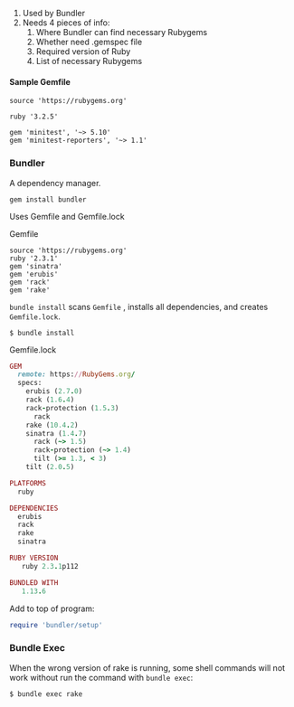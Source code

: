 1. Used by Bundler
2. Needs 4 pieces of info:
	1. Where Bundler can find necessary Rubygems
	2. Whether need .gemspec file
	3. Required version of Ruby
	4. List of necessary Rubygems

#### Sample Gemfile

``` Gemfile
source 'https://rubygems.org'

ruby '3.2.5'

gem 'minitest', '~> 5.10'
gem 'minitest-reporters', '~> 1.1'
```


### Bundler

A dependency manager.

```terminal
gem install bundler
```

Uses Gemfile and Gemfile.lock

Gemfile

```
source 'https://rubygems.org'
ruby '2.3.1'
gem 'sinatra'
gem 'erubis'
gem 'rack'
gem 'rake'
```

`bundle install` scans `Gemfile` , installs all dependencies, and creates `Gemfile.lock`.

```terminal
$ bundle install
```

Gemfile.lock

```Ruby
GEM
  remote: https://RubyGems.org/
  specs:
    erubis (2.7.0)
    rack (1.6.4)
    rack-protection (1.5.3)
      rack
    rake (10.4.2)
    sinatra (1.4.7)
      rack (~> 1.5)
      rack-protection (~> 1.4)
      tilt (>= 1.3, < 3)
    tilt (2.0.5)

PLATFORMS
  ruby

DEPENDENCIES
  erubis
  rack
  rake
  sinatra

RUBY VERSION
   ruby 2.3.1p112

BUNDLED WITH
   1.13.6
```


Add to top of program:

```ruby
require 'bundler/setup'
```

### Bundle Exec
When the wrong version of rake is running, some shell commands will not work without run the command with `bundle exec`:

```terminal
$ bundle exec rake
```

